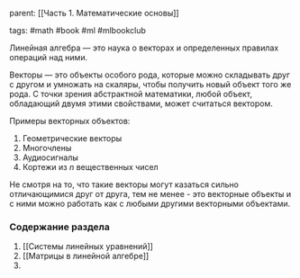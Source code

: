 parent: [[Часть 1. Математические основы]]

tags: #math #book #ml #mlbookclub 

Линейная алгебра — это наука о векторах и определенных правилах операций над ними.

Векторы — это объекты особого рода, которые можно складывать друг с другом и умножать на скаляры, чтобы получить новый объект того же рода. С точки зрения абстрактной математики, любой объект, обладающий двумя этими свойствами, может считаться вектором.

Примеры векторных объектов:

1. Геометрические векторы
2. Многочлены
3. Аудиосигналы
4. Кортежи из $n$ вещественных чисел

Не смотря на то, что такие векторы могут казаться сильно отличающимися друг от друга, тем не менее - это векторные объекты и с ними можно работать как с любыми другими векторными объектами.
### Содержание раздела

1. [[Системы линейных уравнений]]
2. [[Матрицы в линейной алгебре]]
3. 